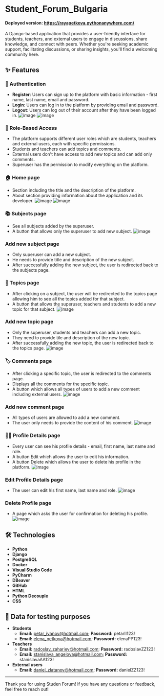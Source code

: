 # Student_Forum_Bulgaria
#### Deployed version: https://rayapetkova.pythonanywhere.com/

A Django-based application that provides a user-friendly interface for students, teachers, and external users to engage in discussions, share knowledge, and connect with peers. Whether you're seeking academic support, facilitating discussions, or sharing insights, you'll find a welcoming community here.

## ✨ Features
### 🔐 Authentication
- **Register**: Users can sign up to the platform with basic information - first name, last name, email and password.
- **Login**: Users can log in to the platform by providing email and password.
- **Logout**: Users can log out of their account after they have been logged in.
![image](https://github.com/user-attachments/assets/8f4574f4-d845-48f7-aadb-191e8df154a5)
![image](https://github.com/user-attachments/assets/a890fd3c-46ce-4556-99f5-3849473c98af)


### 🪪 Role-Based Access
- The platform supports different user roles which are students, teachers and external users, each with specific permissions.
- Students and teachers can add topics and comments.
- External users don't have access to add new topics and can add only comments.
- Superuser has the permission to modify everything on the platform.

### 🏠 Home page
- Section including the title and the description of the platform.
- About section providing information about the application and its developer.
![image](https://github.com/user-attachments/assets/40d783ea-d02c-4333-9753-fbf3d481f260)
![image](https://github.com/user-attachments/assets/ebf74a86-d939-48d7-9da0-f9506b8a2acb)


### 📚 Subjects page
- See all subjects added by the superuser.
- A button that allows only the superuser to add new subject.
![image](https://github.com/user-attachments/assets/0e9cd758-41cd-416c-99fb-1ea933383557)



### Add new subject page
- Only superuser can add a new subject.
- He needs to provide title and description of the new subject.
- After successfully adding the new subject, the user is redirected back to the subjects page.

### 📕 Topics page
- After clicking on a subject, the user will be redirected to the topics page allowing him to see all the topics added for that subject.
- A button that allows the superuser, teachers and students to add a new topic for that subject.
![image](https://github.com/user-attachments/assets/a9e6b031-7058-4bbb-82b0-a13c73e9d74d)


### Add new topic page
- Only the superuser, students and teachers can add a new topic.
- They need to provide tile and description of the new topic.
- After successfully adding the new topic, the user is redirected back to the topics page.
![image](https://github.com/user-attachments/assets/bfe2d1bd-d8b1-4426-9870-a2cd58cafda3)


### 🏷️ Comments page
- After clicking a specific topic, the user is redirected to the comments page.
- Displays all the comments for the specific topic.
- A button which allows all types of users to add a new comment including external users.
![image](https://github.com/user-attachments/assets/cb456ce7-83fc-4f5f-8702-cc5f85489981)


### Add new comment page
- All types of users are allowed to add a new comment.
- The user only needs to provide the content of his comment.
![image](https://github.com/user-attachments/assets/d7fad876-0949-4a84-a23d-6399e11a5880)


### 👨‍🦱 Profile Details page
- Every user can see his profile details - email, first name, last name and role.
- A button Edit which allows the user to edit his information.
- A button Delete which allows the user to delete his profile in the platform.
![image](https://github.com/user-attachments/assets/739a2fd3-bf55-4d30-992a-83aae9220512)


### Edit Profile Details page
- The user can edit his first name, last name and role.
![image](https://github.com/user-attachments/assets/06802629-dafc-459b-9b58-1a751433546e)


### Delete Profile page
- A page which asks the user for confirmation for deleting his profile.
![image](https://github.com/user-attachments/assets/b3c38824-e49e-4928-a91f-b179b8c9c429)



## 🛠 Technologies
- **Python**
- **Django**
- **PostgreSQL**
- **Docker**
- **Visual Studio Code**
- **PyCharm**
- **DBeaver**
- **GitHub**
- **HTML**
- **Python Decouple**
- **CSS**

## 🧪 Data for testing purposes
- **Students**
  - **Email:** petar_ivanov@hotmail.com; **Password:** petarII123!
  - **Email:** elena_petkova@hotmail.com; **Password:** elenaPP123!
- **Teachers**
  - **Email:** radoslav_zahariev@hotmail.com; **Password:** radoslavZZ123!
  - **Email:** stanislava_angelova@hotmail.com; **Password:** stanislavaAA123!
- **External users**
  - **Email:** daniel_zlatanov@hotmail.com; **Password:** danielZZ123!

---
Thank you for using Studen Forum! If you have any questions or feedback, feel free to reach out!
